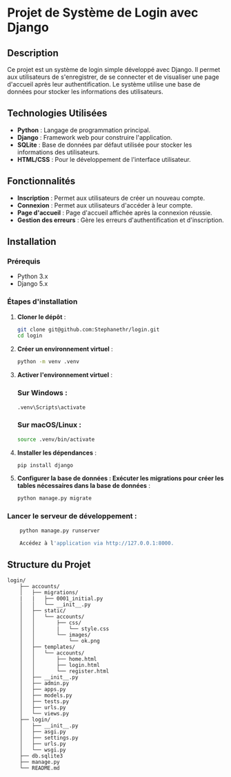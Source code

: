 # Projet de Système de Login avec Django

## Description

Ce projet est un système de login simple développé avec Django. Il permet aux utilisateurs de s'enregistrer, de se connecter et de visualiser une page d'accueil après leur authentification. Le système utilise une base de données pour stocker les informations des utilisateurs.

## Technologies Utilisées

- **Python** : Langage de programmation principal.
- **Django** : Framework web pour construire l'application.
- **SQLite** : Base de données par défaut utilisée pour stocker les informations des utilisateurs.
- **HTML/CSS** : Pour le développement de l'interface utilisateur.

## Fonctionnalités

- **Inscription** : Permet aux utilisateurs de créer un nouveau compte.
- **Connexion** : Permet aux utilisateurs d'accéder à leur compte.
- **Page d'accueil** : Page d'accueil affichée après la connexion réussie.
- **Gestion des erreurs** : Gère les erreurs d'authentification et d'inscription.

## Installation

### Prérequis

- Python 3.x
- Django 5.x

### Étapes d'installation

1. **Cloner le dépôt** :
   ```bash
   git clone git@github.com:Stephanethr/login.git
   cd login

2. **Créer un environnement virtuel** :

   ```bash
   python -m venv .venv
   

3. **Activer l'environnement virtuel** :

   ### Sur Windows :

      ```bash
      .venv\Scripts\activate
      ```

   ### Sur macOS/Linux :

      ```bash
      source .venv/bin/activate
      ```

4. **Installer les dépendances** :

   ```bash
   pip install django
   ```

5. **Configurer la base de données : Exécuter les migrations pour créer les tables nécessaires dans la base de données** :

   ```bash
   python manage.py migrate
   ```

### Lancer le serveur de développement :

```bash
    python manage.py runserver

    Accédez à l'application via http://127.0.0.1:8000.
```

## Structure du Projet
```plaintext
login/
    ├── accounts/
    │   ├── migrations/
    |   |   ├── 0001_initial.py
    │   │   └── __init__.py
    │   ├── static/
    │   │   └── accounts/
    │   │       ├── css/
    │   │       |   └── style.css
    │   │       └── images/
    │   │           └── ok.png
    │   ├── templates/
    │   │   └── accounts/
    │   │       ├── home.html
    │   │       ├── login.html
    │   │       └── register.html
    │   ├── __init__.py
    │   ├── admin.py
    │   ├── apps.py
    │   ├── models.py
    │   ├── tests.py
    │   ├── urls.py
    │   └── views.py
    ├── login/
    │   ├── __init__.py
    │   ├── asgi.py
    │   ├── settings.py
    │   ├── urls.py
    │   └── wsgi.py
    ├── db.sqlite3
    ├── manage.py
    └── README.md
